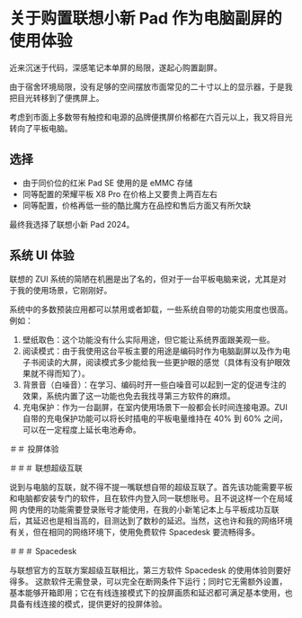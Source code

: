 # 关于购置联想小新 Pad 作为电脑副屏的使用体验

近来沉迷于代码，深感笔记本单屏的局限，遂起心购置副屏。

由于宿舍环境局限，没有足够的空间摆放市面常见的二十寸以上的显示器，于是我把目光转移到了便携屏上。

考虑到市面上多数带有触控和电源的品牌便携屏价格都在六百元以上，我又将目光转向了平板电脑。

## 选择

- 由于同价位的红米 Pad SE 使用的是 eMMC 存储
- 同等配置的荣耀平板 X8 Pro 在价格上又要贵上两百左右
- 同等配置，价格再低一些的酷比魔方在品控和售后方面又有所欠缺

最终我选择了联想小新 Pad 2024。

## 系统 UI 体验

联想的 ZUI 系统的简陋在机圈是出了名的，但对于一台平板电脑来说，尤其是对于我的使用场景，它刚刚好。

系统中的多数预装应用都可以禁用或者卸载，一些系统自带的功能实用度也很高。例如：

1. 壁纸取色：这个功能没有什么实际用途，但它能让系统界面跟美观一些。
1. 阅读模式：由于我使用这台平板主要的用途是编码时作为电脑副屏以及作为电子书阅读的大屏，阅读模式多少能给我一些更护眼的感觉（具体有没有护眼效果就不得而知了）。
2. 背景音（白噪音）：在学习、编码时开一些白噪音可以起到一定的促进专注的效果，系统内置了这一功能也免去我找寻第三方软件的麻烦。
3. 充电保护：作为一台副屏，在室内使用场景下一般都会长时间连接电源。ZUI 自带的充电保护功能可以将长时插电的平板电量维持在 40% 到 60% 之间，可以在一定程度上延长电池寿命。

＃＃ 投屏体验

＃＃＃ 联想超级互联

说到与电脑的互联，就不得不提一嘴联想自带的超级互联了。首先该功能需要平板和电脑都安装专门的软件，且在软件内登入同一联想账号。且不说这样一个在局域网 内使用的功能需要登录账号才能使用，在我的小新笔记本上与平板成功互联后，其延迟也是相当高的，目测达到了数秒的延迟。当然，这也许和我的网络环境有关，但在相同的网络环境下，使用免费软件 Spacedesk 要流畅得多。

＃＃＃ Spacedesk

与联想官方的互联方案超级互联相比，第三方软件 Spacedesk 的使用体验则要好得多。
这款软件无需登录，可以完全在断网条件下运行；同时它无需额外设置，基本能够开箱即用；它在有线连接模式下的投屏画质和延迟都可满足基本使用，也具备有线连接的模式，提供更好的投屏体验。
